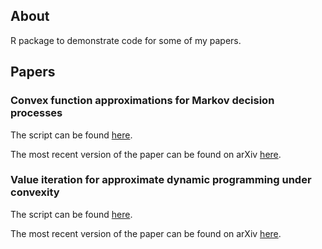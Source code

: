 ## About

R package to demonstrate code for some of my papers.

## Papers

### Convex function approximations for Markov decision processes

The script can be found [here](https://github.com/YeeJeremy/ConvexPaper/blob/master/scripts/finite.R).

The most recent version of the paper can be found on arXiv [here](https://arxiv.org/pdf/1712.00970.pdf).

### Value iteration for approximate dynamic programming under convexity

The script can be found [here](https://github.com/YeeJeremy/ConvexPaper/blob/master/scripts/contracting.R).

The most recent version of the paper can be found on arXiv [here](https://arxiv.org/pdf/1802.07243.pdf).
